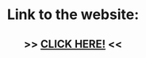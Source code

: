 <h1 align="center">Link to the website:</h1>
<h2 align="center"> >> <a href="https://mestuq.github.io/" target="_blank">CLICK HERE!</a> << </h2>
<br/>